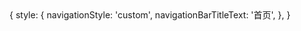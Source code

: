 <route lang="json5" type="home">
{
  style: {
    navigationStyle: 'custom',
    navigationBarTitleText: '首页',
  },
}
</route>
<template>
  <view class="max-w-md mx-auto">
    <view class="bg-blue-500 text-white text-center p-3 text-lg font-bold">首页</view>
    <view class="bg-blue-400 mt-2 p-3 flex items-center justify-between rounded-lg">
      <view class="flex items-center space-x-1 text-white">
        <text>济南市</text>
        <text class="fas fa-chevron-down"></text>
      </view>
      <input
        class="w-full bg-blue-300 px-3 py-1 rounded-lg text-white placeholder-white"
        placeholder="请输入关键字"
        type="text"
      />
      <text class="fas fa-search text-white"></text>
    </view>
    <view class="my-4 bg-white rounded-lg overflow-hidden shadow-md">
      <!-- <image
        class="w-full"
        src="https://dalleproduse.blob.core.windows.net/private/images/b1db2c73-489d-41e9-afb7-b74e5631cb4f/generated_00.png?se=2025-03-23T05%3A17%3A18Z&amp;sig=29f%2F%2BC1jE2DbmdIo6sH%2Bfd%2BAOAtH3GBACuoQtvD0iAo%3D&amp;ske=2025-03-27T12%3A46%3A41Z&amp;skoid=09ba021e-c417-441c-b203-c81e5dcd7b7f&amp;sks=b&amp;skt=2025-03-20T12%3A46%3A41Z&amp;sktid=33e01921-4d64-4f8c-a055-5bdaffd5e33d&amp;skv=2020-10-02&amp;sp=r&amp;spr=https&amp;sr=b&amp;sv=2020-10-02"
        mode="widthFix"
      /> -->
      <view class="text-center py-4">
        <text class="text-blue-700 font-bold text-2xl">家教预约</text>
        <text class="text-blue-700 text-lg">小程序上线了</text>
      </view>
    </view>
    <view class="grid grid-cols-4 gap-4 text-center mt-4">
      <view>
        <view
          class="w-12 h-12 rounded-full bg-gradient-to-r from-blue-400 to-purple-400 flex items-center justify-center mx-auto"
        >
          <text class="fas fa-user text-white"></text>
        </view>
        <text class="text-sm mt-2">管理学</text>
      </view>
      <view>
        <view
          class="w-12 h-12 rounded-full bg-gradient-to-r from-green-400 to-teal-400 flex items-center justify-center mx-auto"
        >
          <text class="fas fa-graduation-cap text-white"></text>
        </view>
        <text class="text-sm mt-2">医学</text>
      </view>
      <view>
        <view
          class="w-12 h-12 rounded-full bg-gradient-to-r from-purple-400 to-pink-400 flex items-center justify-center mx-auto"
        >
          <text class="fas fa-seedling text-white"></text>
        </view>
        <text class="text-sm mt-2">农学</text>
      </view>
      <view>
        <view
          class="w-12 h-12 rounded-full bg-gradient-to-r from-pink-400 to-red-400 flex items-center justify-center mx-auto"
        >
          <text class="fas fa-cogs text-white"></text>
        </view>
        <text class="text-sm mt-2">工学</text>
      </view>
      <view>
        <view
          class="w-12 h-12 rounded-full bg-gradient-to-r from-teal-400 to-blue-400 flex items-center justify-center mx-auto"
        >
          <text class="fas fa-compass text-white"></text>
        </view>
        <text class="text-sm mt-2">理学</text>
      </view>
      <view>
        <view
          class="w-12 h-12 rounded-full bg-gradient-to-r from-purple-400 to-pink-400 flex items-center justify-center mx-auto"
        >
          <text class="fas fa-landmark text-white"></text>
        </view>
        <text class="text-sm mt-2">历史学</text>
      </view>
      <view>
        <view
          class="w-12 h-12 rounded-full bg-gradient-to-r from-orange-400 to-pink-400 flex items-center justify-center mx-auto"
        >
          <text class="fas fa-feather text-white"></text>
        </view>
        <text class="text-sm mt-2">文学</text>
      </view>
      <view>
        <view
          class="w-12 h-12 rounded-full bg-gradient-to-r from-blue-400 to-purple-400 flex items-center justify-center mx-auto"
        >
          <text class="fas fa-book text-white"></text>
        </view>
        <text class="text-sm mt-2">更多</text>
      </view>
    </view>
    <view class="mt-6">
      <view class="bg-yellow-200 rounded-lg p-3 flex items-center space-x-2 shadow-md">
        <image
          class="rounded-full"
          src="https://dalleproduse.blob.core.windows.net/private/images/ca878224-5869-4e9c-b78a-c35d50d2f1fd/generated_00.png?se=2025-03-23T05%3A17%3A21Z&amp;sig=KS591FY8Oc2RNBhhZksi4YiqgfKjp3onRYndmjINpJw%3D&amp;ske=2025-03-29T00%3A59%3A19Z&amp;skoid=09ba021e-c417-441c-b203-c81e5dcd7b7f&amp;sks=b&amp;skt=2025-03-22T00%3A59%3A19Z&amp;sktid=33e01921-4d64-4f8c-a055-5bdaffd5e33d&amp;skv=2020-10-02&amp;sp=r&amp;spr=https&amp;sr=b&amp;sv=2020-10-02"
          style="width: 100rpx; height: 100rpx"
          mode="aspectFit"
        />
        <view>
          <text class="text-sm font-bold">您想找什么样的老师?</text>
          <text class="text-xs">根据您的需求，快速帮您找到优质老师</text>
        </view>
        <button class="text-red-500 font-bold">帮我找</button>
      </view>
      <view class="grid grid-cols-2 gap-4 mt-4">
        <view class="bg-red-300 rounded-lg text-white p-3 text-center shadow-md">
          <text class="font-bold text-lg">在线辅导</text>
          <text class="text-sm">全国名师在线</text>
          <button class="bg-red-500 px-3 py-2 rounded mt-2">选在线老师</button>
        </view>
        <view class="bg-blue-300 rounded-lg text-white p-3 text-center shadow-md">
          <text class="font-bold text-lg">上门辅导</text>
          <text class="text-sm">名师面对面</text>
          <button class="bg-blue-500 px-3 py-2 rounded mt-2">选上门老师</button>
        </view>
      </view>
    </view>
    <view class="mt-6 text-center text-sm">
      <text>优选名师</text>
      <text class="text-blue-500 mt-2">更多</text>
    </view>
  </view>
</template>

<script>
export default {
  data() {
    return {
      // data properties can be added here
    }
  },
  onLoad() {
    // lifecycle hook for when the page loads
  },
  methods: {
    // methods can be added here
  },
}
</script>

<style>
page {
  background-color: #bfdbfe; /* bg-blue-200 */
  font-family: 'Roboto', sans-serif;
}

.grid {
  display: flex;
  flex-wrap: wrap;
}

.grid-cols-2 {
  width: 50%;
}

.grid-cols-4 > view {
  width: 25%;
  box-sizing: border-box;
  padding: 5px;
}

.flex {
  display: flex;
}

.items-center {
  align-items: center;
}

.justify-between {
  justify-content: space-between;
}

.justify-center {
  justify-content: center;
}

.mx-auto {
  margin-left: auto;
  margin-right: auto;
}

.space-x-1 > view + view {
  margin-left: 0.25rem;
}

.space-x-2 > view + view {
  margin-left: 0.5rem;
}
</style>
